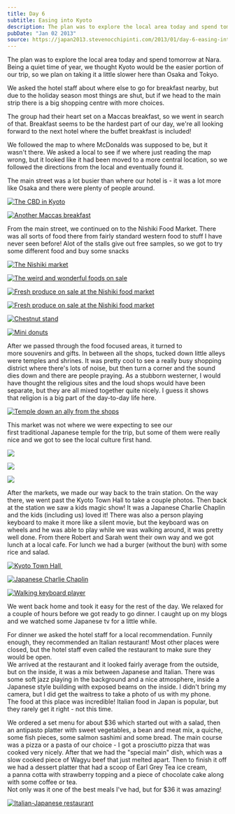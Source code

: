 ```yaml
---
title: Day 6
subtitle: Easing into Kyoto
description: The plan was to explore the local area today and spend tomorrow at Nara.  Being a quiet time of year, we thought Kyoto would be the easier ...
pubDate: "Jan 02 2013"
source: https://japan2013.stevenocchipinti.com/2013/01/day-6-easing-into-kyoto.html
---
```


The plan was to explore the local area today and spend tomorrow at Nara.  
Being a quiet time of year, we thought Kyoto would be the easier portion of our trip, so we plan on taking it a little slower here than Osaka and Tokyo.

We asked the hotel staff about where else to go for breakfast nearby, but due to the holiday season most things are shut, but if we head to the main strip there is a big shopping centre with more choices.

The group had their heart set on a Maccas breakfast, so we went in search of that. Breakfast seems to be the hardest part of our day, we're all looking forward to the next hotel where the buffet breakfast is included!

We followed the map to where McDonalds was supposed to be, but it wasn't there. We asked a local to see if we where just reading the map wrong, but it looked like it had been moved to a more central location, so we followed the directions from the local and eventually found it.

The main street was a lot busier than where our hotel is - it was a lot more like Osaka and there were plenty of people around.

[![The CBD in Kyoto](https://4.bp.blogspot.com/-DhtKoKvRAXU/UOWGxKgJhaI/AAAAAAAAAgo/xFapRsKv5wo/s320/DSC_6532.JPG)](https://4.bp.blogspot.com/-DhtKoKvRAXU/UOWGxKgJhaI/AAAAAAAAAgo/xFapRsKv5wo/s1600/DSC_6532.JPG)

[![Another Maccas breakfast](https://1.bp.blogspot.com/-7zpq4dmtVwI/UOWGsrDtRCI/AAAAAAAAAgg/kVgkVxFjgqs/s320/DSC_6518.JPG)](https://1.bp.blogspot.com/-7zpq4dmtVwI/UOWGsrDtRCI/AAAAAAAAAgg/kVgkVxFjgqs/s1600/DSC_6518.JPG)

From the main street, we continued on to the Nishiki Food Market. There was all sorts of food there from fairly standard western food to stuff I have never seen before! Alot of the stalls give out free samples, so we got to try some different food and buy some snacks

[![The Nishiki market](https://3.bp.blogspot.com/-iUjQjYKx3bE/UOWG8pZf22I/AAAAAAAAAhM/8UvP6csM4SY/s320/DSC_6542.JPG)](https://3.bp.blogspot.com/-iUjQjYKx3bE/UOWG8pZf22I/AAAAAAAAAhM/8UvP6csM4SY/s320/DSC_6542.JPG)

[![The weird and wonderful foods on sale](https://3.bp.blogspot.com/-0_YDDSttaLQ/UOWG1IeVYvI/AAAAAAAAAg0/VGMS5k-aBVE/s320/DSC_6535.JPG)](https://3.bp.blogspot.com/-0_YDDSttaLQ/UOWG1IeVYvI/AAAAAAAAAg0/VGMS5k-aBVE/s1600/DSC_6535.JPG)

[![Fresh produce on sale at the Nishiki food market](https://4.bp.blogspot.com/-2F9tDsXGCnI/UOWHK_b-uRI/AAAAAAAAAho/f7lFDrjbtKs/s320/DSC_6552.JPG)](https://4.bp.blogspot.com/-2F9tDsXGCnI/UOWHK_b-uRI/AAAAAAAAAho/f7lFDrjbtKs/s1600/DSC_6552.JPG)

[![Fresh produce on sale at the Nishiki food market](https://1.bp.blogspot.com/-Zqc1A61DpgA/UOWHOGV-b5I/AAAAAAAAAhw/67foVf8u2Q8/s320/DSC_6553.JPG)](https://1.bp.blogspot.com/-Zqc1A61DpgA/UOWHOGV-b5I/AAAAAAAAAhw/67foVf8u2Q8/s1600/DSC_6553.JPG)

[![Chestnut stand](https://2.bp.blogspot.com/-HA2-GO9Do9k/UOWHRRpOMqI/AAAAAAAAAh4/eIwCOg_h-6k/s320/DSC_6557.JPG)](https://2.bp.blogspot.com/-HA2-GO9Do9k/UOWHRRpOMqI/AAAAAAAAAh4/eIwCOg_h-6k/s1600/DSC_6557.JPG)

[![Mini donuts](https://3.bp.blogspot.com/-M8mhncnXOWM/UOWHEPNI7MI/AAAAAAAAAhc/EtXEF1-zBK0/s320/DSC_6551.JPG)](https://3.bp.blogspot.com/-M8mhncnXOWM/UOWHEPNI7MI/AAAAAAAAAhc/EtXEF1-zBK0/s1600/DSC_6551.JPG)

After we passed through the food focused areas, it turned to more souvenirs and gifts. In between all the shops, tucked down little alleys were temples and shrines. It was pretty cool to see a really busy shopping district where there's lots of noise, but then turn a corner and the sound dies down and there are people praying. As a stubborn westerner, I would have thought the religious sites and the loud shops would have been separate, but they are all mixed together quite nicely. I guess it shows that religion is a big part of the day-to-day life here.

[![Temple down an ally from the shops](https://1.bp.blogspot.com/-4BumgPhpJXg/UOWHgJ9zEMI/AAAAAAAAAio/wt7OomQj3KQ/s320/DSC_6601.JPG)](https://1.bp.blogspot.com/-4BumgPhpJXg/UOWHgJ9zEMI/AAAAAAAAAio/wt7OomQj3KQ/s1600/DSC_6601.JPG)

This market was not where we were expecting to see our first traditional Japanese temple for the trip, but some of them were really nice and we got to see the local culture first hand.

[![](https://4.bp.blogspot.com/-fEL0_EdDMvw/UOWHZdGytrI/AAAAAAAAAiI/YXrp7tZNBD4/s320/DSC_6569.JPG)](https://4.bp.blogspot.com/-fEL0_EdDMvw/UOWHZdGytrI/AAAAAAAAAiI/YXrp7tZNBD4/s1600/DSC_6569.JPG)

[![](https://2.bp.blogspot.com/-LQVlxAm39V8/UOWHbsN9KQI/AAAAAAAAAiQ/_B48lHibF9w/s320/DSC_6581.JPG)](https://2.bp.blogspot.com/-LQVlxAm39V8/UOWHbsN9KQI/AAAAAAAAAiQ/_B48lHibF9w/s1600/DSC_6581.JPG)

[![](https://3.bp.blogspot.com/-DMx6WmjCWVs/UOWHeNwRQOI/AAAAAAAAAic/Bj4jjHN3mpw/s320/DSC_6586.JPG)](https://3.bp.blogspot.com/-DMx6WmjCWVs/UOWHeNwRQOI/AAAAAAAAAic/Bj4jjHN3mpw/s1600/DSC_6586.JPG)

After the markets, we made our way back to the train station. On the way there, we went past the Kyoto Town Hall to take a couple photos. Then back at the station we saw a kids magic show! It was a Japanese Charlie Chaplin and the kids (including us) loved it! There was also a person playing keyboard to make it more like a silent movie, but the keyboard was on wheels and he was able to play while we was walking around, it was pretty well done. From there Robert and Sarah went their own way and we got lunch at a local cafe. For lunch we had a burger (without the bun) with some rice and salad.

[![Kyoto Town Hall ](https://2.bp.blogspot.com/-iUn2k3YVAo8/UOWHoK7UDTI/AAAAAAAAAjA/wzT3sUH_Wk0/s320/DSC_6636.JPG)](https://2.bp.blogspot.com/-iUn2k3YVAo8/UOWHoK7UDTI/AAAAAAAAAjA/wzT3sUH_Wk0/s1600/DSC_6636.JPG)

[![Japanese Charlie Chaplin](https://3.bp.blogspot.com/-Fds1l6343Zc/UOWHxg6x7kI/AAAAAAAAAjM/MBbod01K-cs/s320/DSC_6639.JPG)](https://3.bp.blogspot.com/-Fds1l6343Zc/UOWHxg6x7kI/AAAAAAAAAjM/MBbod01K-cs/s1600/DSC_6639.JPG)

[![Walking keyboard player](https://2.bp.blogspot.com/-k_9y2inKM-A/UOWHidIe6KI/AAAAAAAAAi4/TuvdayU1Pdo/s320/DSC_6630.JPG)](https://2.bp.blogspot.com/-k_9y2inKM-A/UOWHidIe6KI/AAAAAAAAAi4/TuvdayU1Pdo/s1600/DSC_6630.JPG)

We went back home and took it easy for the rest of the day. We relaxed for a couple of hours before we got ready to go dinner. I caught up on my blogs and we watched some Japanese tv for a little while.

For dinner we asked the hotel staff for a local recommendation. Funnily enough, they recommended an Italian restaurant! Most other places were closed, but the hotel staff even called the restaurant to make sure they would be open.  
We arrived at the restaurant and it looked fairly average from the outside, but on the inside, it was a mix between Japanese and Italian. There was some soft jazz playing in the background and a nice atmosphere, inside a Japanese style building with exposed beams on the inside. I didn't bring my camera, but I did get the waitress to take a photo of us with my phone.  
The food at this place was incredible! Italian food in Japan is popular, but they rarely get it right - not this time.

We ordered a set menu for about $36 which started out with a salad, then an antipasto platter with sweet vegetables, a bean and meat mix, a quiche, some fish pieces, some salmon sashimi and some bread. The main course was a pizza or a pasta of our choice - I got a prosciutto pizza that was cooked very nicely. After that we had the "special main" dish, which was a slow cooked piece of Wagyu beef that just melted apart. Then to finish it off we had a dessert platter that had a scoop of Earl Grey Tea ice cream, a panna cotta with strawberry topping and a piece of chocolate cake along with some coffee or tea.  
Not only was it one of the best meals I've had, but for $36 it was amazing!

[![Italian-Japanese restaurant](https://lh6.ggpht.com/-w2cflLiwmIo/UOQwlQCEklI/AAAAAAAAAgE/6-Tx9ZPdCas/s320/20130102_200922.jpg)](240)
